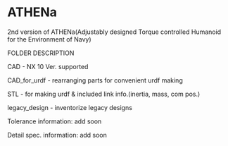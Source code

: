# ATHENa
2nd version of ATHENa(Adjustably designed Torque controlled Humanoid for the Environment of Navy)


FOLDER DESCRIPTION


CAD - NX 10 Ver. supported

CAD_for_urdf - rearranging parts for convenient urdf making

STL - for making urdf & included link info.(inertia, mass, com pos.)

legacy_design - inventorize legacy designs




Tolerance information: add soon

Detail spec. information: add soon
